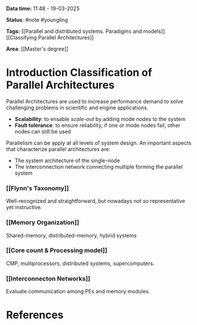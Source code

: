 **Data time:** 11:48 - 19-03-2025

**Status**: #note #youngling 

**Tags:** [[Parallel and distributed systems. Paradigms and models]] [[Classifying Parallel Architectures]]

**Area**: [[Master's degree]]

# Introduction Classification of Parallel Architectures

 Parallel Architectures are used to increase performance demand to solve challenging problems in scientific and engine applications.
- **Scalability**: to ensable *scale-out* by adding mode nodes to the system
- **Fault tolerance**: to ensure reliability, if one or mode nodes fail, other nodes can still be used

Parallelism can be apply at all levels of system design. An important aspects that characterize parallel architectures are:
- The system architecture of the single-node
- The interconnection network connecting multiple forming the parallel system

### [[Flynn's Taxonomy]]
Well-recognized and straightforward, but nowadays not so representative yet instructive.
### [[Memory Organization]]
Shared-memory, distributed-memory, hybrid systems
### [[Core count & Processing model]]
CMP, multiprocessors, distributed systems, supercomputers.
### [[Interconnecton Networks]]
Evaluate communication among PEs and memory modules.

# References